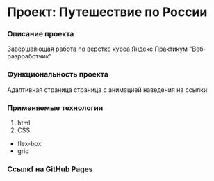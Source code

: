 # Проект: Путешествие по России

### Описание проекта
Завершаяющая работа по верстке курса Яндекс Практикум "Веб-разрработчик"

### Функциональность проекта
Адаптивная страница страница с анимацией наведения на ссылки

### Применяемые технологии
1. html
2. CSS
  - flex-box
  - grid

### Cсылкf на GitHub Pages
